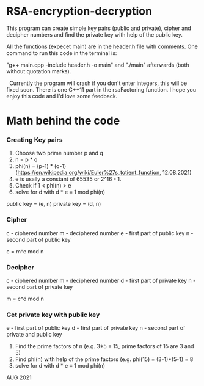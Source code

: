 # RSA-encryption-decryption

 This program can create simple key pairs (public and private), cipher and decipher numbers and find the private key with help of the public key.

All the functions (expecet main) are in the header.h file with comments. One command to run this code in the terminal is:

"g++ main.cpp -include header.h -o main" and "./main" afterwards (both without quotation marks).

&nbsp; Currently the program will crash if you don't enter integers, this will be fixed soon. There is one C++11 part in the rsaFactoring function.
I hope you enjoy this code and I'd love some feedback.


# Math behind the code

### Creating Key pairs
1. Choose two prime number p and q
2. n = p * q
3. phi(n) = (p-1) * (q-1) (https://en.wikipedia.org/wiki/Euler%27s_totient_function, 12.08.2021)
4. e is usally a constant of 65535 or 2^16 - 1.
5. Check if 1 < phi(n) > e
6. solve for d with d * e ≡ 1 mod phi(n)

public key = (e, n)
private key = (d, n)


### Cipher

c - ciphered number
m - deciphered number
e - first part of public key
n - second part of public key

c = m^e mod n


### Decipher

c - ciphered number
m - deciphered number
d - first part of private key
n - second part of private key

m = c^d mod n


### Get private key with public key

e - first part of public key
d - first part of private key
n - second part of private and public key

1. Find the prime factors of n 
(e.g. 3*5 = 15, prime factors of 15 are 3 and 5)
2. Find phi(n) with help of the prime factors
(e.g. phi(15) = (3-1)*(5-1) = 8
3. solve for d with d * e ≡ 1 mod phi(n)



AUG 2021
